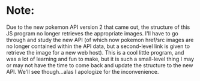 # Note:

Due to the new pokemon API version 2 that came out, the structure of this JS program no longer retrieves the appropriate images. I'll have to go through and study the new API (of which now pokemon href/src images are no longer contained within the API data, but a second-level link is given to retrieve the image for a new web host). This is a cool little program, and was a lot of learning and fun to make, but it is such a small-level thing I may or may not have the time to come back and update the structure to the new API. We'll see though...alas I apologize for the inconvenience. 
